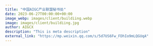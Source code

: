 ```yaml
---
title: "中国AIGC产业联盟秘书处"
date: 2023-06-27T00:00:00+00:00
image_webp: images/client/buildiing.webp
image: images/client/buildiing.jpg
author: AIGCX
description: "This is meta description"
external_link: "https://mp.weixin.qq.com/s/5d7US6Fw_FDhIo9mLQGUqA"
---
```

